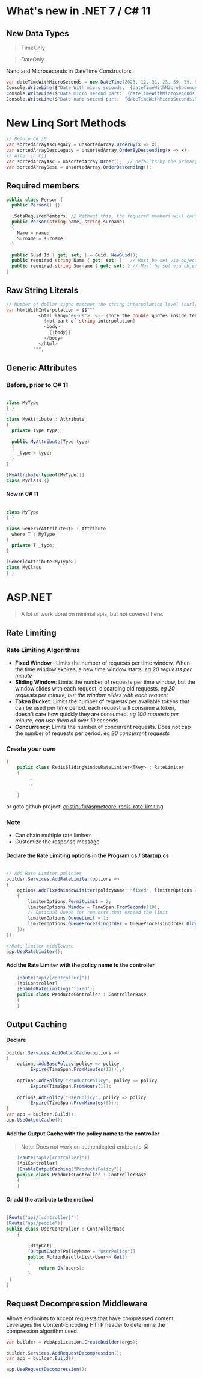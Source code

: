 # What's new in .NET 7 / C# 11

## New Data Types

> TimeOnly

> DateOnly


Nano and Microseconds in DateTime Constructors

```csharp
var dateTimeWithMicroSeconds = new DateTime(2023, 12, 31, 23, 59, 59, 500, 987); // with 987 Micro seconds
Console.WriteLine($"Date With micro seconds:  {dateTimeWithMicroSeconds:yyyy-MM-dd HH:mm:ss.ffffff}");
Console.WriteLine($"Date micro second part:  {dateTimeWithMicroSeconds.Microsecond}");
Console.WriteLine($"Date nano second part:  {dateTimeWithMicroSeconds.Nanosecond}");

```

# New Linq Sort Methods

```csharp
// Before C# 10
var sortedArrayAscLegacy = unsortedArray.OrderBy(x => x);
var sortedArrayDescLegacy = unsortedArray.OrderByDescending(x => x);
// After in C11
var sortedArrayAsc = unsortedArray.Order();  // defaults by the primary type
var sortedArrayDesc = unsortedArray.OrderDescending();

```

## Required members

```csharp
public class Person {
  public Person() {}

  [SetsRequiredMembers] // Without this, the required members will cause compiler error
  public Person(string name, string surname)
  {     
    Name = name; 
    Surname = surname;
  }

  public Guid Id { get; set; } = Guid. NewGuid(); 
  public required string Name { get; set; }   // Must be set via object initializer
  public required string Surname { get; set; } // Must be set via object initializer
}
```

## Raw String Literals

```csharp
// Number of dollar signs matches the string interpolation level (curly braces)
var htmlWithInterpolation = $$"""
            <html lang="en-us">  <-- {note the double quotes inside teh string -->
              {not part of string interpolation}
              <body>
                {{body}}  
              </body>
            </html>
          """;
```

## Generic Attributes

### Before, prior to C# 11

```csharp

class MyType 
{ }

class MyAttribute : Attribute
{
  private Type type;
  
  public MyAttribute(Type type)
  {
    _type = type;
  }
}

[MyAttribute(typeof(MyType))] 
class Myclass {}
```

#### Now in C# 11

```csharp

class MyType
{ }

class GenericAttribute<T> : Attribute
  where T : MyType
{
  private T _type;
}

[GenericAttribute<MyType>] 
class MyClass
{ }

```

# ASP.NET 

> A lot of work done on minimal apis, but not covered here.

## Rate Limiting

### Rate Limiting Algorithms

- **Fixed Window** : Limits the number of requests per time window. When the time window expires, a new time window starts.  *eg 20 requests per minute*
- **Sliding Window**: Limits the number of requests per time window, but the window slides with each request, discarding old requests. *eg 20 requests per minute, but the window slides with each request*
- **Token Bucket**: Limits the number of requests per available tokens that can be used per time period. each request will consume a token, doesn't care how quickly they are consumed. *eg 100 requests per minute,  can use them all over 10 seconds*  
- **Concurrency**: Limits the number of concurrent requests.  Does not cap the number of requests  per period. eg *20 concurrent requests*  

### Create your own

```csharp
{
    public class RedisSlidingWindowRateLimiter<TKey> : RateLimiter
    {
        ..
        ..
        
    }
```
or goto github project: [cristipufu/aspnetcore-redis-rate-limiting](https://github.com/cristipufu/aspnetcore-redis-rate-limiting/tree/master)


### Note
- Can chain multiple rate limiters
- Customize the response message

#### Declare the Rate Limiting options in the Program.cs / Startup.cs

```csharp

// Add Rate Limiter policies
builder.Services.AddRateLimiter(options =>
{
    options.AddFixedWindowLimiter(policyName: "fixed", limiterOptions =>
    {
        limiterOptions.PermitLimit = 2;
        limiterOptions.Window = TimeSpan.FromSeconds(10);
        // Optional Queue for requests that exceed the limit
        limiterOptions.QueueLimit = 1;
        limiterOptions.QueueProcessingOrder = QueueProcessingOrder.OldestFirst;
    });
});

//Rate limiter middleware
app.UseRateLimiter();
```
#### Add the Rate Limiter with the policy name to the controller

```csharp
    [Route("api/[controller]")]
    [ApiController]
    [EnableRateLimiting("fixed")]
    public class ProductsController : ControllerBase
    {
    }
```

## Output Caching


#### Declare
```csharp
builder.Services.AddOutputCache(options =>
{
    options.AddBasePolicy(policy => policy
        .Expire(TimeSpan.FromMinutes(10)));4
        
    options.AddPolicy("ProductsPolicy", policy => policy
        .Expire(TimeSpan.FromHours(1));
    
    options.AddPolicy("UserPolicy", policy => policy
        .Expire(TimeSpan.FromMinutes(5)));    
}  
var app = builder.Build();
app.UseOutputCache();
```

#### Add the Output Cache with the policy name to the controller

> Note: Does not work on authenticated endpoints 😭

```csharp
    [Route("api/[controller]")]
    [ApiController]
    [EnableOutputCaching("ProductsPolicy")]
    public class ProductsController : ControllerBase
    {
    }
```
#### Or add the attribute to the method

```csharp
    
[Route("api/[controller]")]
[Route("api/people")]
public class UserController : ControllerBase
    {
       
        [HttpGet]
        [OutputCache(PolicyName = "UserPolicy")]
        public ActionResult<List<User>> Get()
        {
            return Ok(users);
        }
 }
}    
```

## Request Decompression Middleware

Allows endpoints to accept requests that have compressed content.
Leverages the Content-Encoding HTTP header to determine the compression algorithm used.

```csharp
var builder = WebApplication.CreateBuilder(args);

builder.Services.AddRequestDecompression();
var app = builder.Build();

app.UseRequestDecompression();
```
